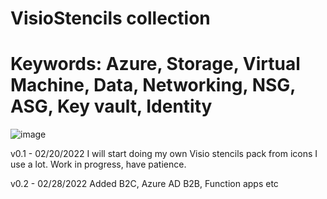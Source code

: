 # VisioStencils collection

# Keywords: Azure, Storage, Virtual Machine, Data, Networking, NSG, ASG, Key vault, Identity

![image](https://user-images.githubusercontent.com/89185943/155941362-1b442c57-9d84-4097-b37e-923ef3081b91.png)


v0.1 - 02/20/2022
I will start doing my own Visio stencils pack from icons I use a lot. Work in progress, have patience.

v0.2 - 02/28/2022
Added B2C, Azure AD B2B, Function apps etc

